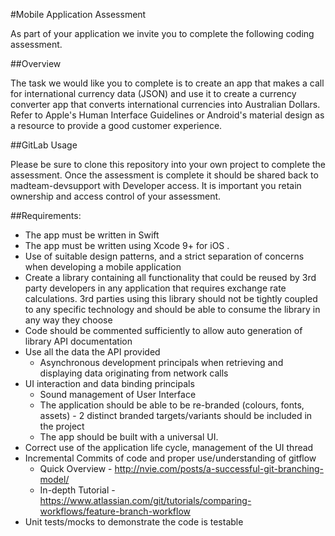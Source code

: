 #Mobile Application Assessment

As part of your application we invite you to complete the following coding assessment.

##Overview

The task we would like you to complete is to create an app that makes a call for international currency data (JSON) and use it to create a currency converter app that converts international currencies into Australian Dollars.  Refer to Apple's Human Interface Guidelines or Android's material design as a resource to provide a good customer experience.

##GitLab Usage

Please be sure to clone this repository into your own project to complete the assessment.
Once the assessment is complete it should be shared back to madteam-devsupport with Developer access.
It is important you retain ownership and access control of your assessment.

##Requirements:

* The app must be written in Swift 
* The app must be written using Xcode 9+ for iOS .
* Use of suitable design patterns, and a strict separation of concerns when developing a mobile application
* Create a library containing all functionality that could be reused by 3rd party developers in any application that requires exchange rate calculations. 3rd parties using this library should not be tightly coupled to any specific technology and should be able to consume the library in any way they choose
* Code should be commented sufficiently to allow auto generation of library API documentation
* Use all the data the API provided
  * Asynchronous development principals when retrieving and displaying data originating from network calls
* UI interaction and data binding principals
  * Sound management of User Interface
  * The application should be able to be re-branded (colours, fonts, assets) - 2 distinct branded targets/variants should be included in the project
  * The app should be built with a universal UI.
* Correct use of the application life cycle, management of the UI thread
* Incremental Commits of code and proper use/understanding of gitflow
  * Quick Overview - <http://nvie.com/posts/a-successful-git-branching-model/>
  * In-depth Tutorial - <https://www.atlassian.com/git/tutorials/comparing-workflows/feature-branch-workflow>
* Unit tests/mocks to demonstrate the code is testable



